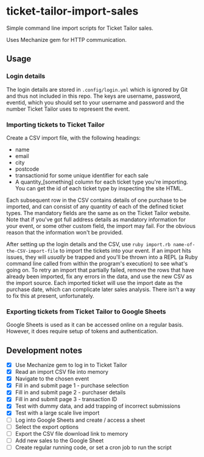 # ticket-tailor-import-sales
Simple command line import scripts for Ticket Tailor sales.

Uses Mechanize gem for HTTP communication.

## Usage
### Login details
The login details are stored in `.config/login.yml` which is ignored by Git and thus not included in this repo. The keys are username, password, eventid, which you should set to your username and password and the number Ticket Tailor uses to represent the event.

### Importing tickets to Ticket Tailor
Create a CSV import file, with the following headings:
* name
* email
* city
* postcode
* transactionid for some unique identifier for each sale
* A quantity_[something] column for each ticket type you're importing. You can get the id of each ticket type by inspecting the site HTML.

Each subsequent row in the CSV contains details of one purchase to be imported, and can consist of any quantity of each of the defined ticket types. The mandatory fields are the same as on the Ticket Tailor website. Note that if you've got full address details as mandatory information for your event, or some other custom field, the import may fail. For the obvious reason that the information won't be provided.

After setting up the login details and the CSV, use `ruby import.rb name-of-the-CSV-import-file` to import the tickets into your event. If an import hits issues, they will _usually_ be trapped and you'll be thrown into a REPL (a Ruby command line called from within the program's execution) to see what's going on. To retry an import that partially failed, remove the rows that have already been imported, fix any errors in the data, and use the new CSV as the import source. Each imported ticket will use the import date as the purchase date, which can complicate later sales analysis. There isn't a way to fix this at present, unfortunately.

### Exporting tickets from Ticket Tailor to Google Sheets
Google Sheets is used as it can be accessed online on a regular basis. However, it does require setup of tokens and authentication.

## Development notes

- [x] Use Mechanize gem to log in to Ticket Tailor
- [x] Read an import CSV file into memory
- [x] Navigate to the chosen event
- [x] Fill in and submit page 1 - purchase selection
- [x] Fill in and submit page 2 - purchaser details
- [x] Fill in and submit page 3 - transaction ID
- [x] Test with dummy data, and add trapping of incorrect submissions
- [x] Test with a large scale live import
- [ ] Log into Google Sheets and create / access a sheet
- [ ] Select the export options
- [ ] Export the CSV file download link to memory
- [ ] Add new sales to the Google Sheet
- [ ] Create regular running code, or set a cron job to run the script
